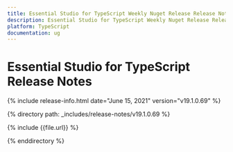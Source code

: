 ```yaml
---
title: Essential Studio for TypeScript Weekly Nuget Release Release Notes  
description: Essential Studio for TypeScript Weekly Nuget Release Release Notes  
platform: TypeScript
documentation: ug
---
```


# Essential Studio for TypeScript  Release Notes  

{% include release-info.html date="June 15, 2021"  version="v19.1.0.69" %} 


{% directory path: _includes/release-notes/v19.1.0.69
 %}

{% include {{file.url}} %}

{% enddirectory %}